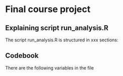 # Final course project
## Explaining script run_analysis.R
The script run_analysis.R is structured in xxx sections:

## Codebook
There are the following variables in the file

